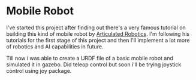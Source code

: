 # Mobile Robot

I've started this project after finding out there's a very famous tutorial on building this kind of mobile robot by [Articulated Robotics]([url](https://www.youtube.com/@ArticulatedRobotics)). I'm following his tutorials for the first stage of this project and then I'll implement a lot more of robotics and AI capabilities in future. 

Till now i was able to create a URDF file of a basic mobile robot and simulated it in gazebo. Did teleop control but soon i'll be trying joystick control using joy package.